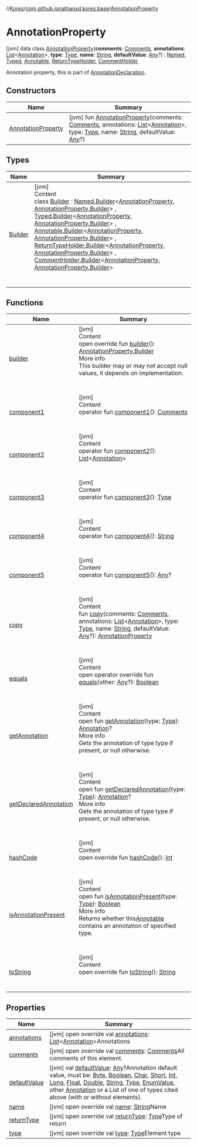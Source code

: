//[Kores](../../index.md)/[com.github.jonathanxd.kores.base](../index.md)/[AnnotationProperty](index.md)



# AnnotationProperty  
 [jvm] data class [AnnotationProperty](index.md)(**comments**: [Comments](../../com.github.jonathanxd.kores.base.comment/-comments/index.md), **annotations**: [List](https://kotlinlang.org/api/latest/jvm/stdlib/kotlin.collections/-list/index.html)<[Annotation](../-annotation/index.md)>, **type**: [Type](https://docs.oracle.com/javase/8/docs/api/java/lang/reflect/Type.html), **name**: [String](https://kotlinlang.org/api/latest/jvm/stdlib/kotlin/-string/index.html), **defaultValue**: [Any](https://kotlinlang.org/api/latest/jvm/stdlib/kotlin/-any/index.html)?) : [Named](../-named/index.md), [Typed](../-typed/index.md), [Annotable](../-annotable/index.md), [ReturnTypeHolder](../-return-type-holder/index.md), [CommentHolder](../../com.github.jonathanxd.kores.base.comment/-comment-holder/index.md)

Annotation property, this is part of [AnnotationDeclaration](../-annotation-declaration/index.md).

   


## Constructors  
  
|  Name|  Summary| 
|---|---|
| <a name="com.github.jonathanxd.kores.base/AnnotationProperty/AnnotationProperty/#com.github.jonathanxd.kores.base.comment.Comments#kotlin.collections.List[com.github.jonathanxd.kores.base.Annotation]#java.lang.reflect.Type#kotlin.String#kotlin.Any?/PointingToDeclaration/"></a>[AnnotationProperty](-annotation-property.md)| <a name="com.github.jonathanxd.kores.base/AnnotationProperty/AnnotationProperty/#com.github.jonathanxd.kores.base.comment.Comments#kotlin.collections.List[com.github.jonathanxd.kores.base.Annotation]#java.lang.reflect.Type#kotlin.String#kotlin.Any?/PointingToDeclaration/"></a> [jvm] fun [AnnotationProperty](-annotation-property.md)(comments: [Comments](../../com.github.jonathanxd.kores.base.comment/-comments/index.md), annotations: [List](https://kotlinlang.org/api/latest/jvm/stdlib/kotlin.collections/-list/index.html)<[Annotation](../-annotation/index.md)>, type: [Type](https://docs.oracle.com/javase/8/docs/api/java/lang/reflect/Type.html), name: [String](https://kotlinlang.org/api/latest/jvm/stdlib/kotlin/-string/index.html), defaultValue: [Any](https://kotlinlang.org/api/latest/jvm/stdlib/kotlin/-any/index.html)?)   <br>


## Types  
  
|  Name|  Summary| 
|---|---|
| <a name="com.github.jonathanxd.kores.base/AnnotationProperty.Builder///PointingToDeclaration/"></a>[Builder](-builder/index.md)| <a name="com.github.jonathanxd.kores.base/AnnotationProperty.Builder///PointingToDeclaration/"></a>[jvm]  <br>Content  <br>class [Builder](-builder/index.md) : [Named.Builder](../-named/-builder/index.md)<[AnnotationProperty](index.md), [AnnotationProperty.Builder](-builder/index.md)> , [Typed.Builder](../-typed/-builder/index.md)<[AnnotationProperty](index.md), [AnnotationProperty.Builder](-builder/index.md)> , [Annotable.Builder](../-annotable/-builder/index.md)<[AnnotationProperty](index.md), [AnnotationProperty.Builder](-builder/index.md)> , [ReturnTypeHolder.Builder](../-return-type-holder/-builder/index.md)<[AnnotationProperty](index.md), [AnnotationProperty.Builder](-builder/index.md)> , [CommentHolder.Builder](../../com.github.jonathanxd.kores.base.comment/-comment-holder/-builder/index.md)<[AnnotationProperty](index.md), [AnnotationProperty.Builder](-builder/index.md)>   <br><br><br>


## Functions  
  
|  Name|  Summary| 
|---|---|
| <a name="com.github.jonathanxd.kores.base/AnnotationProperty/builder/#/PointingToDeclaration/"></a>[builder](builder.md)| <a name="com.github.jonathanxd.kores.base/AnnotationProperty/builder/#/PointingToDeclaration/"></a>[jvm]  <br>Content  <br>open override fun [builder](builder.md)(): [AnnotationProperty.Builder](-builder/index.md)  <br>More info  <br>This builder may or may not accept null values, it depends on implementation.  <br><br><br>
| <a name="com.github.jonathanxd.kores.base/AnnotationProperty/component1/#/PointingToDeclaration/"></a>[component1](component1.md)| <a name="com.github.jonathanxd.kores.base/AnnotationProperty/component1/#/PointingToDeclaration/"></a>[jvm]  <br>Content  <br>operator fun [component1](component1.md)(): [Comments](../../com.github.jonathanxd.kores.base.comment/-comments/index.md)  <br><br><br>
| <a name="com.github.jonathanxd.kores.base/AnnotationProperty/component2/#/PointingToDeclaration/"></a>[component2](component2.md)| <a name="com.github.jonathanxd.kores.base/AnnotationProperty/component2/#/PointingToDeclaration/"></a>[jvm]  <br>Content  <br>operator fun [component2](component2.md)(): [List](https://kotlinlang.org/api/latest/jvm/stdlib/kotlin.collections/-list/index.html)<[Annotation](../-annotation/index.md)>  <br><br><br>
| <a name="com.github.jonathanxd.kores.base/AnnotationProperty/component3/#/PointingToDeclaration/"></a>[component3](component3.md)| <a name="com.github.jonathanxd.kores.base/AnnotationProperty/component3/#/PointingToDeclaration/"></a>[jvm]  <br>Content  <br>operator fun [component3](component3.md)(): [Type](https://docs.oracle.com/javase/8/docs/api/java/lang/reflect/Type.html)  <br><br><br>
| <a name="com.github.jonathanxd.kores.base/AnnotationProperty/component4/#/PointingToDeclaration/"></a>[component4](component4.md)| <a name="com.github.jonathanxd.kores.base/AnnotationProperty/component4/#/PointingToDeclaration/"></a>[jvm]  <br>Content  <br>operator fun [component4](component4.md)(): [String](https://kotlinlang.org/api/latest/jvm/stdlib/kotlin/-string/index.html)  <br><br><br>
| <a name="com.github.jonathanxd.kores.base/AnnotationProperty/component5/#/PointingToDeclaration/"></a>[component5](component5.md)| <a name="com.github.jonathanxd.kores.base/AnnotationProperty/component5/#/PointingToDeclaration/"></a>[jvm]  <br>Content  <br>operator fun [component5](component5.md)(): [Any](https://kotlinlang.org/api/latest/jvm/stdlib/kotlin/-any/index.html)?  <br><br><br>
| <a name="com.github.jonathanxd.kores.base/AnnotationProperty/copy/#com.github.jonathanxd.kores.base.comment.Comments#kotlin.collections.List[com.github.jonathanxd.kores.base.Annotation]#java.lang.reflect.Type#kotlin.String#kotlin.Any?/PointingToDeclaration/"></a>[copy](copy.md)| <a name="com.github.jonathanxd.kores.base/AnnotationProperty/copy/#com.github.jonathanxd.kores.base.comment.Comments#kotlin.collections.List[com.github.jonathanxd.kores.base.Annotation]#java.lang.reflect.Type#kotlin.String#kotlin.Any?/PointingToDeclaration/"></a>[jvm]  <br>Content  <br>fun [copy](copy.md)(comments: [Comments](../../com.github.jonathanxd.kores.base.comment/-comments/index.md), annotations: [List](https://kotlinlang.org/api/latest/jvm/stdlib/kotlin.collections/-list/index.html)<[Annotation](../-annotation/index.md)>, type: [Type](https://docs.oracle.com/javase/8/docs/api/java/lang/reflect/Type.html), name: [String](https://kotlinlang.org/api/latest/jvm/stdlib/kotlin/-string/index.html), defaultValue: [Any](https://kotlinlang.org/api/latest/jvm/stdlib/kotlin/-any/index.html)?): [AnnotationProperty](index.md)  <br><br><br>
| <a name="kotlin/Any/equals/#kotlin.Any?/PointingToDeclaration/"></a>[equals](../../com.github.jonathanxd.kores.util/-simple-resolver/index.md#%5Bkotlin%2FAny%2Fequals%2F%23kotlin.Any%3F%2FPointingToDeclaration%2F%5D%2FFunctions%2F-427383591)| <a name="kotlin/Any/equals/#kotlin.Any?/PointingToDeclaration/"></a>[jvm]  <br>Content  <br>open operator override fun [equals](../../com.github.jonathanxd.kores.util/-simple-resolver/index.md#%5Bkotlin%2FAny%2Fequals%2F%23kotlin.Any%3F%2FPointingToDeclaration%2F%5D%2FFunctions%2F-427383591)(other: [Any](https://kotlinlang.org/api/latest/jvm/stdlib/kotlin/-any/index.html)?): [Boolean](https://kotlinlang.org/api/latest/jvm/stdlib/kotlin/-boolean/index.html)  <br><br><br>
| <a name="com.github.jonathanxd.kores.base/Annotable/getAnnotation/#java.lang.reflect.Type/PointingToDeclaration/"></a>[getAnnotation](../-annotable/get-annotation.md)| <a name="com.github.jonathanxd.kores.base/Annotable/getAnnotation/#java.lang.reflect.Type/PointingToDeclaration/"></a>[jvm]  <br>Content  <br>open fun [getAnnotation](../-annotable/get-annotation.md)(type: [Type](https://docs.oracle.com/javase/8/docs/api/java/lang/reflect/Type.html)): [Annotation](../-annotation/index.md)?  <br>More info  <br>Gets the annotation of type type if present, or null otherwise.  <br><br><br>
| <a name="com.github.jonathanxd.kores.base/Annotable/getDeclaredAnnotation/#java.lang.reflect.Type/PointingToDeclaration/"></a>[getDeclaredAnnotation](../-annotable/get-declared-annotation.md)| <a name="com.github.jonathanxd.kores.base/Annotable/getDeclaredAnnotation/#java.lang.reflect.Type/PointingToDeclaration/"></a>[jvm]  <br>Content  <br>open fun [getDeclaredAnnotation](../-annotable/get-declared-annotation.md)(type: [Type](https://docs.oracle.com/javase/8/docs/api/java/lang/reflect/Type.html)): [Annotation](../-annotation/index.md)?  <br>More info  <br>Gets the annotation of type type if present, or null otherwise.  <br><br><br>
| <a name="kotlin/Any/hashCode/#/PointingToDeclaration/"></a>[hashCode](../../com.github.jonathanxd.kores.util/-simple-resolver/index.md#%5Bkotlin%2FAny%2FhashCode%2F%23%2FPointingToDeclaration%2F%5D%2FFunctions%2F-427383591)| <a name="kotlin/Any/hashCode/#/PointingToDeclaration/"></a>[jvm]  <br>Content  <br>open override fun [hashCode](../../com.github.jonathanxd.kores.util/-simple-resolver/index.md#%5Bkotlin%2FAny%2FhashCode%2F%23%2FPointingToDeclaration%2F%5D%2FFunctions%2F-427383591)(): [Int](https://kotlinlang.org/api/latest/jvm/stdlib/kotlin/-int/index.html)  <br><br><br>
| <a name="com.github.jonathanxd.kores.base/Annotable/isAnnotationPresent/#java.lang.reflect.Type/PointingToDeclaration/"></a>[isAnnotationPresent](../-annotable/is-annotation-present.md)| <a name="com.github.jonathanxd.kores.base/Annotable/isAnnotationPresent/#java.lang.reflect.Type/PointingToDeclaration/"></a>[jvm]  <br>Content  <br>open fun [isAnnotationPresent](../-annotable/is-annotation-present.md)(type: [Type](https://docs.oracle.com/javase/8/docs/api/java/lang/reflect/Type.html)): [Boolean](https://kotlinlang.org/api/latest/jvm/stdlib/kotlin/-boolean/index.html)  <br>More info  <br>Returns whether this[Annotable](../-annotable/index.md) contains an annotation of specified type.  <br><br><br>
| <a name="kotlin/Any/toString/#/PointingToDeclaration/"></a>[toString](../../com.github.jonathanxd.kores.util/-simple-resolver/index.md#%5Bkotlin%2FAny%2FtoString%2F%23%2FPointingToDeclaration%2F%5D%2FFunctions%2F-427383591)| <a name="kotlin/Any/toString/#/PointingToDeclaration/"></a>[jvm]  <br>Content  <br>open override fun [toString](../../com.github.jonathanxd.kores.util/-simple-resolver/index.md#%5Bkotlin%2FAny%2FtoString%2F%23%2FPointingToDeclaration%2F%5D%2FFunctions%2F-427383591)(): [String](https://kotlinlang.org/api/latest/jvm/stdlib/kotlin/-string/index.html)  <br><br><br>


## Properties  
  
|  Name|  Summary| 
|---|---|
| <a name="com.github.jonathanxd.kores.base/AnnotationProperty/annotations/#/PointingToDeclaration/"></a>[annotations](annotations.md)| <a name="com.github.jonathanxd.kores.base/AnnotationProperty/annotations/#/PointingToDeclaration/"></a> [jvm] open override val [annotations](annotations.md): [List](https://kotlinlang.org/api/latest/jvm/stdlib/kotlin.collections/-list/index.html)<[Annotation](../-annotation/index.md)>Annotations   <br>
| <a name="com.github.jonathanxd.kores.base/AnnotationProperty/comments/#/PointingToDeclaration/"></a>[comments](comments.md)| <a name="com.github.jonathanxd.kores.base/AnnotationProperty/comments/#/PointingToDeclaration/"></a> [jvm] open override val [comments](comments.md): [Comments](../../com.github.jonathanxd.kores.base.comment/-comments/index.md)All comments of this element.   <br>
| <a name="com.github.jonathanxd.kores.base/AnnotationProperty/defaultValue/#/PointingToDeclaration/"></a>[defaultValue](default-value.md)| <a name="com.github.jonathanxd.kores.base/AnnotationProperty/defaultValue/#/PointingToDeclaration/"></a> [jvm] val [defaultValue](default-value.md): [Any](https://kotlinlang.org/api/latest/jvm/stdlib/kotlin/-any/index.html)?Annotation default value, must be: [Byte](https://kotlinlang.org/api/latest/jvm/stdlib/kotlin/-byte/index.html), [Boolean](https://kotlinlang.org/api/latest/jvm/stdlib/kotlin/-boolean/index.html), [Char](https://kotlinlang.org/api/latest/jvm/stdlib/kotlin/-char/index.html), [Short](https://kotlinlang.org/api/latest/jvm/stdlib/kotlin/-short/index.html), [Int](https://kotlinlang.org/api/latest/jvm/stdlib/kotlin/-int/index.html), [Long](https://kotlinlang.org/api/latest/jvm/stdlib/kotlin/-long/index.html), [Float](https://kotlinlang.org/api/latest/jvm/stdlib/kotlin/-float/index.html), [Double](https://kotlinlang.org/api/latest/jvm/stdlib/kotlin/-double/index.html), [String](https://kotlinlang.org/api/latest/jvm/stdlib/kotlin/-string/index.html), [Type](https://docs.oracle.com/javase/8/docs/api/java/lang/reflect/Type.html), [EnumValue](../-enum-value/index.md), other [Annotation](../-annotation/index.md) or a List of one of types cited above (with or without elements).   <br>
| <a name="com.github.jonathanxd.kores.base/AnnotationProperty/name/#/PointingToDeclaration/"></a>[name](name.md)| <a name="com.github.jonathanxd.kores.base/AnnotationProperty/name/#/PointingToDeclaration/"></a> [jvm] open override val [name](name.md): [String](https://kotlinlang.org/api/latest/jvm/stdlib/kotlin/-string/index.html)Name   <br>
| <a name="com.github.jonathanxd.kores.base/AnnotationProperty/returnType/#/PointingToDeclaration/"></a>[returnType](return-type.md)| <a name="com.github.jonathanxd.kores.base/AnnotationProperty/returnType/#/PointingToDeclaration/"></a> [jvm] open override val [returnType](return-type.md): [Type](https://docs.oracle.com/javase/8/docs/api/java/lang/reflect/Type.html)Type of return   <br>
| <a name="com.github.jonathanxd.kores.base/AnnotationProperty/type/#/PointingToDeclaration/"></a>[type](type.md)| <a name="com.github.jonathanxd.kores.base/AnnotationProperty/type/#/PointingToDeclaration/"></a> [jvm] open override val [type](type.md): [Type](https://docs.oracle.com/javase/8/docs/api/java/lang/reflect/Type.html)Element type   <br>

